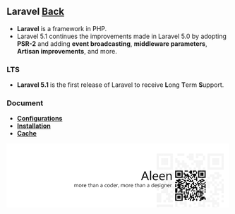 ## Laravel [Back](./../PHP.md)

- **Laravel** is a framework in PHP.
- Laravel 5.1 continues the improvements made in Laravel 5.0 by adopting **PSR-2** and adding **event broadcasting**, **middleware parameters**, **Artisan improvements**, and more.

### LTS

- **Laravel 5.1** is the first release of Laravel to receive **L**ong **T**erm **S**upport.

### Document

- [**Configurations**](./conf/conf.md)
- [**Installation**](./install/install.md)
- [**Cache**](./cache/cache.md)

<a href="http://aleen42.github.io/" target="_blank" ><img src="./../../../pic/tail.gif"></a>